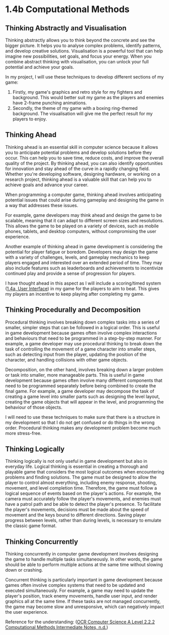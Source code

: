# 1.4b Computational Methods

## Thinking Abstractly and Visualisation

Thinking abstractly allows you to think beyond the concrete and see the bigger picture. It helps you to analyse complex problems, identify patterns, and develop creative solutions. Visualisation is a powerful tool that can help imagine new possibilities, set goals, and focus your energy. When you combine abstract thinking with visualisation, you can unlock your full potential and achieve your goals.

In my project, I will use these techniques to develop different sections of my game:

1. Firstly, my game's graphics and retro style for my fighters and background. This would better suit my game as the players and enemies have 2-frame punching animations.
2. Secondly, the theme of my game with a boxing ring-themed background. The visualisation will give me the perfect result for my players to enjoy.

## Thinking Ahead

Thinking ahead is an essential skill in computer science because it allows you to anticipate potential problems and develop solutions before they occur. This can help you to save time, reduce costs, and improve the overall quality of the project. By thinking ahead, you can also identify opportunities for innovation and stay ahead of the curve in a rapidly changing field. Whether you're developing software, designing hardware, or working on a research project, thinking ahead is a valuable skill that can help you to achieve goals and advance your career.

When programming a computer game, thinking ahead involves anticipating potential issues that could arise during gameplay and designing the game in a way that addresses these issues.

For example, game developers may think ahead and design the game to be scalable, meaning that it can adapt to different screen sizes and resolutions. This allows the game to be played on a variety of devices, such as mobile phones, tablets, and desktop computers, without compromising the user experience.

Another example of thinking ahead in game development is considering the potential for player fatigue or boredom. Developers may design the game with a variety of challenges, levels, and gameplay mechanics to keep players engaged and interested over an extended period of time. They may also include features such as leaderboards and achievements to incentivize continued play and provide a sense of progression for players.

I have thought ahead in this aspect as I will include a scoring/timed system ([1.4a, User Interface](1.4a-features-of-the-proposed-solution.md#user-interface)) in my game for the players to aim to beat. This gives my players an incentive to keep playing after completing my game.

## Thinking Procedurally and Decomposition

Procedural thinking involves breaking down complex tasks into a series of smaller, simpler steps that can be followed in a logical order. This is useful in game development because games often involve complex interactions and behaviours that need to be programmed in a step-by-step manner. For example, a game developer may use procedural thinking to break down the task of controlling the movement of a game character into smaller steps, such as detecting input from the player, updating the position of the character, and handling collisions with other game objects.

Decomposition, on the other hand, involves breaking down a larger problem or task into smaller, more manageable parts. This is useful in game development because games often involve many different components that need to be programmed separately before being combined to create the final game. For example, a game developer may decompose the task of creating a game level into smaller parts such as designing the level layout, creating the game objects that will appear in the level, and programming the behaviour of those objects.

I will need to use these techniques to make sure that there is a structure in my development so that I do not get confused or do things in the wrong order. Procedural thinking makes any development problem become much more stress-free.

## Thinking Logically

Thinking logically is not only useful in game development but also in everyday life. Logical thinking is essential in creating a thorough and playable game that considers the most logical outcomes when encountering problems and finding solutions. The game must be designed to allow the player to control almost everything, including enemy response, shooting, movement, and level completion time. Therefore, the game must follow a logical sequence of events based on the player's actions. For example, the camera must accurately follow the player's movements, and enemies must have a patrol path and be able to detect the player's presence. To facilitate the player's movements, decisions must be made about the speed of movement and the keys bound to different directions. Saving player progress between levels, rather than during levels, is necessary to emulate the classic game format.

## Thinking Concurrently

Thinking concurrently in computer game development involves designing the game to handle multiple tasks simultaneously. In other words, the game should be able to perform multiple actions at the same time without slowing down or crashing.

Concurrent thinking is particularly important in game development because games often involve complex systems that need to be updated and executed simultaneously. For example, a game may need to update the player's position, track enemy movements, handle user input, and render graphics all at the same time. If these tasks are not managed concurrently, the game may become slow and unresponsive, which can negatively impact the user experience.

Reference for the understanding: ([OCR Computer Science A Level 2.2.2 Computational Methods Intermediate Notes, n.d.](../reference-list.md))
